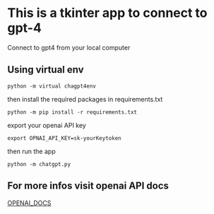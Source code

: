 # This is a tkinter app to connect to gpt-4
Connect to gpt4 from your local computer
## Using virtual env
```
python -m virtual chagpt4env
```
then install the required packages in requirements.txt

```
python -m pip install -r requirements.txt

```
export your openai API key

```
export OPNAI_API_KEY=sk-yourKeytoken

```
then run the app

```
python -m chatgpt.py

```
## For more infos visit openai API docs
<a href="https://platform.openai.com/docs/introduction">OPENAI_DOCS</a>